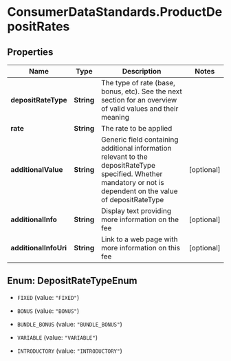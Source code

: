 # ConsumerDataStandards.ProductDepositRates

## Properties
Name | Type | Description | Notes
------------ | ------------- | ------------- | -------------
**depositRateType** | **String** | The type of rate (base, bonus, etc). See the next section for an overview of valid values and their meaning | 
**rate** | **String** | The rate to be applied | 
**additionalValue** | **String** | Generic field containing additional information relevant to the depositRateType specified. Whether mandatory or not is dependent on the value of depositRateType | [optional] 
**additionalInfo** | **String** | Display text providing more information on the fee | [optional] 
**additionalInfoUri** | **String** | Link to a web page with more information on this fee | [optional] 


<a name="DepositRateTypeEnum"></a>
## Enum: DepositRateTypeEnum


* `FIXED` (value: `"FIXED"`)

* `BONUS` (value: `"BONUS"`)

* `BUNDLE_BONUS` (value: `"BUNDLE_BONUS"`)

* `VARIABLE` (value: `"VARIABLE"`)

* `INTRODUCTORY` (value: `"INTRODUCTORY"`)




